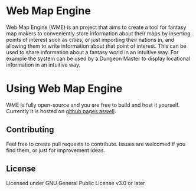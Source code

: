# Web Map Engine
Web Map Engine (WME) is an project that aims to create a tool for fantasy map makers to conveniently store information about their maps by inserting points of interest such as cities, or just importing their nations in, and allowing them to write information about that point of interest. This can be used to share information about a fantasy world in an intuitive way. For example the system can be used by a Dungeon Master to display locational information in an intuitive way.

# Using Web Map Engine
WME is fully open-source and you are free to build and host it yourself. Currently it is hosted on [github pages aswell](https://elgydiumm.github.io/Web-Map-Engine/). 

## Contributing
Feel free to create pull requests to contribute. Issues are welcomed if you find them, or just for improvement ideas.

## License
Licensed under GNU General Public License v3.0 or later
